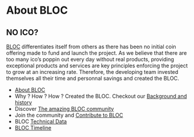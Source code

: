 # About BLOC

## NO ICO?
[BLOC](https://bloc.money) differentiates itself from others as there has been no initial coin offering made to fund and launch the project. As we believe that there are too many ico’s poppin out every day without real products, providing exceptional products and services are key principles enforcing the project to grow at an increasing rate. Therefore, the developing team invested themselves all their time and personnal savings and created the BLOC.

* [About BLOC](about/About-BLOC.md)
* Why ? How ? How ? Created the BLOC. Checkout our [Background and history](about/Background-and-History.md)
* Discover [The amazing BLOC community](Community.md)
* Join the community and [Contribute to BLOC](Contributing.md)
* BLOC [Technical Data](about/Technical-Data.md)
* [BLOC Timeline](about/Timeline.md)